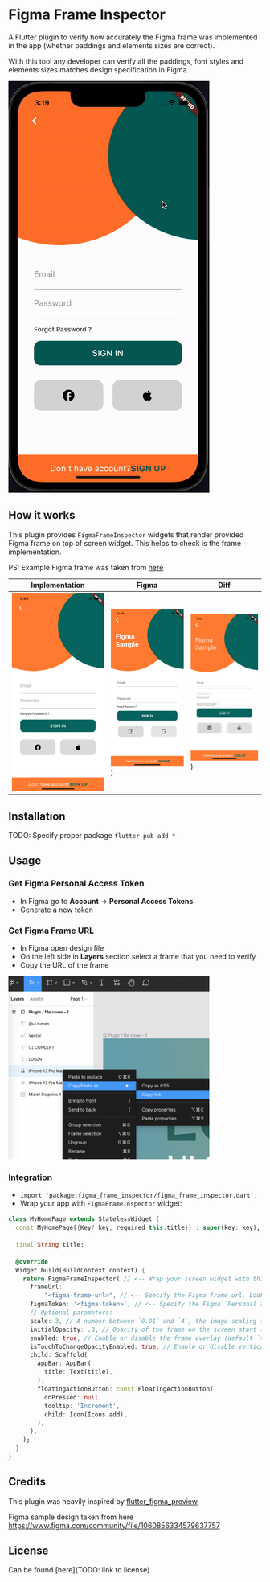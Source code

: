 # Figma Frame Inspector

A Flutter plugin to verify how accurately the Figma frame was implemented in the app (whether paddings and elements sizes are correct).

With this tool any developer can verify all the paddings, font styles and elements sizes matches design specification in Figma.

![recording](https://github.com/amatkivskiy/figma-frame-inspector/blob/a2b0dfc60b3ce0dcdb92d8c84d1f9d04c3bfd265/media/showcase-recroding.gif)

## How it works

This plugin provides `FigmaFrameInspector` widgets that render provided Figma frame on top of screen widget. This helps to check is the frame implementation. 

PS: Example Figma frame was taken from [here](https://www.figma.com/community/file/1060856334579637757) 

| Implementation                                                                                                                                 	| Figma                                                                                                                                          	| Diff                                                                                                                                           	|
|------------------------------------------------------------------------------------------------------------------------------------------------	|------------------------------------------------------------------------------------------------------------------------------------------------	|------------------------------------------------------------------------------------------------------------------------------------------------	|
| <img src="https://github.com/amatkivskiy/figma-frame-inspector/blob/a2b0dfc60b3ce0dcdb92d8c84d1f9d04c3bfd265/media/implementation.png"  width="300"> 	| <img src="https://github.com/amatkivskiy/figma-frame-inspector/blob/a2b0dfc60b3ce0dcdb92d8c84d1f9d04c3bfd265/media/figma-frame.png"  width="300">) 	| <img src="https://github.com/amatkivskiy/figma-frame-inspector/blob/a2b0dfc60b3ce0dcdb92d8c84d1f9d04c3bfd265/media/diff.png"  width="300">) 	|

## Installation

TODO: Specify proper package
`flutter pub add *`

## Usage

### Get Figma Personal Access Token

-   In Figma go to **Account** -> **Personal Access Tokens**
-   Generate a new token

### Get Figma Frame URL

-   In Figma open design file
-   On the left side in **Layers** section select a frame that you need to verify
-   Copy the URL of the frame

<img src="https://github.com/amatkivskiy/figma-frame-inspector/blob/a2b0dfc60b3ce0dcdb92d8c84d1f9d04c3bfd265/media/figma-copy-frame-url.png"  width="400"> 

### Integration

-   `import 'package:figma_frame_inspector/figma_frame_inspector.dart';`
-   Wrap your app with `FigmaFrameInspector` widget:

```dart
class MyHomePage extends StatelessWidget {
  const MyHomePage({Key? key, required this.title}) : super(key: key);

  final String title;

  @override
  Widget build(BuildContext context) {
    return FigmaFrameInspector( // <-- Wrap your screen widget with this widget.
      frameUrl:
          "<figma-frame-url>", // <-- Specify the Figma frame url. Looks like this: https://www.figma.com/file/<file_key>/<file_name >?node-id=<node_id>
      figmaToken: '<figma-token>', // <-- Specify the Figma `Personal access token` from Account Settings page.
      // Optional parameters:
      scale: 3, // A number between `0.01` and `4`, the image scaling factor.
      initialOpacity: .3, // Opacity of the frame on the screen start (default `30%`).
      enabled: true, // Enable or disable the frame overlay (default `true`).
      isTouchToChangeOpacityEnabled: true, // Enable or disable vertical scroll to change the frame overlay opacity (default `true`).
      child: Scaffold(
        appBar: AppBar(
          title: Text(title),
        ),
        floatingActionButton: const FloatingActionButton(
          onPressed: null,
          tooltip: 'Increment',
          child: Icon(Icons.add),
        ),
      ),
    );
  }
}
```

## Credits

This plugin was heavily inspired by [flutter_figma_preview](https://pub.dev/packages/flutter_figma_preview)

Figma sample design taken from here https://www.figma.com/community/file/1060856334579637757

## License

Can be found [here](TODO: link to license).
